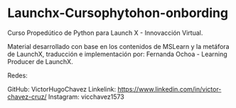 # Launchx-Cursophytohon-onbording

Curso Propedútico de Python para Launch X - Innovacción Virtual.

Material desarrollado con base en los contenidos de MSLearn y la metáfora de LaunchX, traducción e implementación por: Fernanda Ochoa - Learning Producer de LaunchX.

Redes:

GitHub: VictorHugoChavez
Linkelink: https://www.linkedin.com/in/victor-chavez-cruz/
Instagram: vicchavez1573
